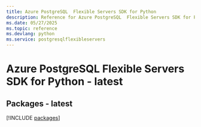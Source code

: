 ```yaml
---
title: Azure PostgreSQL  Flexible Servers SDK for Python
description: Reference for Azure PostgreSQL  Flexible Servers SDK for Python
ms.date: 05/27/2025
ms.topic: reference
ms.devlang: python
ms.service: postgresqlflexibleservers
---
```

# Azure PostgreSQL  Flexible Servers SDK for Python - latest
## Packages - latest
[!INCLUDE [packages](postgresql--flexible-servers-index.md)]